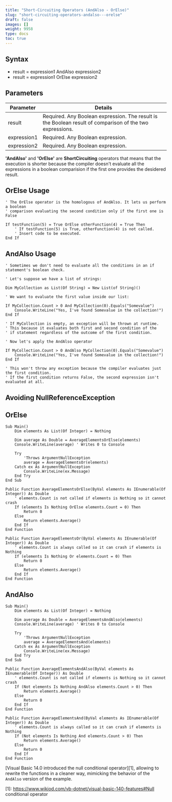 ```yaml
---
title: "Short-Circuiting Operators (AndAlso - OrElse)"
slug: "short-circuiting-operators-andalso---orelse"
draft: false
images: []
weight: 9958
type: docs
toc: true
---
```


## Syntax
- result = expression1 AndAlso expression2
- result = expression1 OrElse expression2



## Parameters
| Parameter | Details |
| --------- | ------- |
| result | Required. Any Boolean expression. The result is the Boolean result of comparison of the two expressions.
| expression1 | Required. Any Boolean expression. |
| expression2 | Required. Any Boolean expression. |

**'AndAlso'** and **'OrElse'** are **ShortCircuiting** operators that means that the execution is shorter because the compiler doesn't evaluate all the expressions in a boolean comparision if the first one provides the desidered result.

## OrElse Usage
    ' The OrElse operator is the homologous of AndAlso. It lets us perform a boolean 
    ' comparison evaluating the second condition only if the first one is False
    
    If testFunction(5) = True OrElse otherFunction(4) = True Then
        ' If testFunction(5) is True, otherFunction(4) is not called.
        ' Insert code to be executed.
    End If

## AndAlso Usage
    ' Sometimes we don't need to evaluate all the conditions in an if statement's boolean check.
    
    ' Let's suppose we have a list of strings:
    
    Dim MyCollection as List(Of String) = New List(of String)()
    
    ' We want to evaluate the first value inside our list:
    
    If MyCollection.Count > 0 And MyCollection(0).Equals("Somevalue")
        Console.WriteLine("Yes, I've found Somevalue in the collection!")
    End If 
    
    ' If MyCollection is empty, an exception will be thrown at runtime.
    ' This because it evaluates both first and second condition of the 
    ' if statement regardless of the outcome of the first condition.

    ' Now let's apply the AndAlso operator
    
    If MyCollection.Count > 0 AndAlso MyCollection(0).Equals("Somevalue")
        Console.WriteLine("Yes, I've found Somevalue in the collection!")
    End If 
    
    ' This won't throw any exception because the compiler evaluates just the first condition.
    ' If the first condition returns False, the second expression isn't evaluated at all.
   



## Avoiding NullReferenceException
<!-- if version [gte 7.0] -->

OrElse
------

    Sub Main()
        Dim elements As List(Of Integer) = Nothing

        Dim average As Double = AverageElementsOrElse(elements)
        Console.WriteLine(average) ' Writes 0 to Console

        Try
            'Throws ArgumentNullException
            average = AverageElementsOr(elements)
        Catch ex As ArgumentNullException
            Console.WriteLine(ex.Message)
        End Try
    End Sub

    Public Function AverageElementsOrElse(ByVal elements As IEnumerable(Of Integer)) As Double
        ' elements.Count is not called if elements is Nothing so it cannot crash
        If (elements Is Nothing OrElse elements.Count = 0) Then
            Return 0
        Else
            Return elements.Average()
        End If
    End Function

    Public Function AverageElementsOr(ByVal elements As IEnumerable(Of Integer)) As Double
        ' elements.Count is always called so it can crash if elements is Nothing
        If (elements Is Nothing Or elements.Count = 0) Then
            Return 0
        Else
            Return elements.Average()
        End If
    End Function

<!-- end version if -->  

<!-- if version [gte 7.0] -->

AndAlso
-------

    Sub Main()
        Dim elements As List(Of Integer) = Nothing

        Dim average As Double = AverageElementsAndAlso(elements)
        Console.WriteLine(average) ' Writes 0 to Console

        Try
            'Throws ArgumentNullException
            average = AverageElementsAnd(elements)
        Catch ex As ArgumentNullException
            Console.WriteLine(ex.Message)
        End Try
    End Sub

    Public Function AverageElementsAndAlso(ByVal elements As IEnumerable(Of Integer)) As Double
        ' elements.Count is not called if elements is Nothing so it cannot crash
        If (Not elements Is Nothing AndAlso elements.Count > 0) Then
            Return elements.Average()
        Else
            Return 0
        End If
    End Function

    Public Function AverageElementsAnd(ByVal elements As IEnumerable(Of Integer)) As Double
        ' elements.Count is always called so it can crash if elements is Nothing
        If (Not elements Is Nothing And elements.Count > 0) Then
            Return elements.Average()
        Else
            Return 0
        End If
    End Function
<!-- end version if -->  
   
<!-- if version [gte 14.0] -->
[Visual Basic 14.0 introduced the null conditional operator][1], allowing to rewrite the functions in a cleaner way, mimicking the behavior of the `AndAlso` version of the example.
<!-- end version if -->
  [1]: https://www.wikiod.com/vb-dotnet/visual-basic-140-features#Null conditional operator

